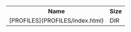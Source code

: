 <table>
<tr><th>Name</th><th>Size</th></tr>
<tr><td>
[PROFILES](PROFILES/index.html)
</td><td>DIR</td></tr>
</table>
